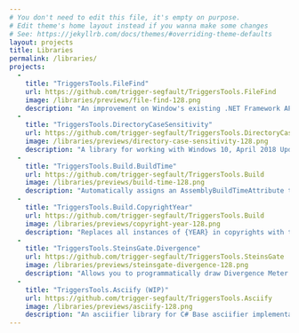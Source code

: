 ```yaml
---
# You don't need to edit this file, it's empty on purpose.
# Edit theme's home layout instead if you wanna make some changes
# See: https://jekyllrb.com/docs/themes/#overriding-theme-defaults
layout: projects
title: Libraries
permalink: /libraries/
projects:
  -
    title: "TriggersTools.FileFind"
    url: https://github.com/trigger-segfault/TriggersTools.FileFind
    image: /libraries/previews/file-find-128.png
    description: "An improvement on Window's existing .NET Framework API for finding files. Enumeration no longer fails when encountering a secure file. File numeration is a little bit faster. Added support for matching file names by Regex."
  -
    title: "TriggersTools.DirectoryCaseSensitivity"
    url: https://github.com/trigger-segfault/TriggersTools.DirectoryCaseSensitivity
    image: /libraries/previews/directory-case-sensitivity-128.png
    description: "A library for working with Windows 10, April 2018 Update's addition of per-directory case sensitivity. Although Windows now supports case-sensitive folders, most programs still do not, and will not behave properly when files with matching case-insensitive names exist. Only use DirectoryCaseSensitivity.SetCaseSensitive() when appropriate."
  -
    title: "TriggersTools.Build.BuildTime"
    url: https://github.com/trigger-segfault/TriggersTools.Build
    image: /libraries/previews/build-time-128.png
    description: "Automatically assigns an AssemblyBuildTimeAttribute to the assembly during the beginning of the build. Build time can be acquired through extension methods such as Assembly.GetBuildTime() with AssemblyBuildTimeExtensions in the namespace TriggersTools.Build. Unlike relying on the linker time, (which already no longer works in .NET Core 1.1 and later), this method guarantees that the build time will be present as long as it was compiled with MSBuild."
  -
    title: "TriggersTools.Build.CopyrightYear"
    url: https://github.com/trigger-segfault/TriggersTools.Build
    image: /libraries/previews/copyright-year-128.png
    description: "Replaces all instances of {YEAR} in copyrights with the current year. Works with the MSBuild $(Copyright) property and the AssemblyCopyrightAttribute. Assign the $(CopyrightYearAssemblyInfo) property in your project file as your input assembly info file if you're using one different from Properties\\AssemblyInfo.cs. Assembly files are local to $(ProjectDir) unless rooted."
  -
    title: "TriggersTools.SteinsGate.Divergence"
    url: https://github.com/trigger-segfault/TriggersTools.SteinsGate
    image: /libraries/previews/steinsgate-divergence-128.png
    description: "Allows you to programmatically draw Divergence Meter nixie tubes from the visual novel & anime: Steins;Gate. Divergence uses graphics taken from the Steins;Gate visual novel for drawing the tubes, digits, and decimal point. The rest of the available characters are drawn with the Oslo II font, by Antonio Rodrigues Jr. This font was chosen as it had a similar style as well as perfect aspect ratio for each character."
  -
    title: "TriggersTools.Asciify (WIP)"
    url: https://github.com/trigger-segfault/TriggersTools.Asciify
    image: /libraries/previews/asciify-128.png
    description: "An asciifier library for C# Base asciifier implementations based off of Spektre's Stack Overflow Post, but with added color capabilities. This project is nowhere near finished and the classes are pretty poorly setup at the moment, but it still works. I would not recommend using this anywhere until it's actually cleaned up."
---
```

